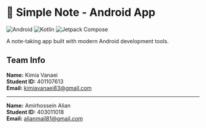 # 📝 Simple Note - Android App  

![Android](https://img.shields.io/badge/Android-3DDC84?logo=android&logoColor=white)
![Kotlin](https://img.shields.io/badge/Kotlin-7F52FF?logo=kotlin&logoColor=white)
![Jetpack Compose](https://img.shields.io/badge/Jetpack_Compose-4285F4?logo=jetpack-compose&logoColor=white)

A note-taking app built with modern Android development tools.

## Team Info
**Name:** Kimia Vanaei  
**Student ID:** 401107613  
**Email:** [kimiavanaei83@gmail.com](mailto:kimiavanaei83@gmail.com)  

---

**Name:** Amirhossein Alian   
**Student ID:** 403011018  
**Email:** [alianmail81@gmail.com](mailto:alianmail81@gmail.com)  

